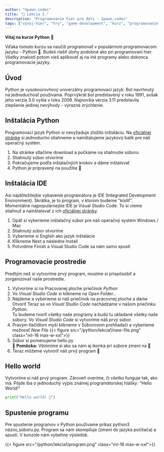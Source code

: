 ```yaml
---
author: "Spawn.codes"
title: "🐍 Lekcia I."
description: "Programovanie hier pre deti - Spawn.codes"
tags: ["vývoj-hier", "hry", "game-development", "kurz", "programovanie-hier", "programovanie-pre-deti"]
---
```


**Vitaj na kurze Python** 👋

<!--more-->

Vďaka tomuto kurzu sa naučíš programovať v populárnom programovacom jazyku - <span class="font-semibold text-lg text-slate-800 text-center max-w-sm mx-1 rounded-md px-2 py-1 bg-gradient-to-r from-indigo-200 via-red-200 to-yellow-100 shadow-md shadow-indigo-600">Python 🐍</span>. Budeš riešiť úlohy podobné ako pri programovaní hier. Všetky znalosti potom vieš aplikovať aj na iné programy alebo dokonca programovacie jazyky.

## Úvod

Python je vysokoúrovňový univerzálny programovací jazyk. Bol navrhnutý na <span class="font-semibold text-lg text-slate-800 text-center max-w-sm mx-1 rounded-md px-2 py-1 bg-gradient-to-r from-indigo-200 via-red-200 to-yellow-100 shadow-md shadow-indigo-600">jednoduchosť používania</span>. Poprvýkrát bol predstavený v roku 1991, avšak jeho verzia 3.0 vyšla v roku 2008. Najnovšia verzia 3.11 predstavila zlepšenie jedinej nevýhody - výrazné zrýchlenie.

## Inštalácia Python
Programovací jazyk Python si nevyžaduje zložitú inštaláciu. Na [oficiálnej stránke](https://www.python.org/downloads/)
si jednoducho stiahneme a nainštalujeme jazykový balík pre náš operačný systém.
1. Na stránke stlačíme download a počkáme na stiahnutie súboru
2. Stiahnutý súbor otvoríme
3. Pokračujeme podľa inštalačných krokov a dáme inštalovať
4. Python je pripravený na použitie 🥳

## Inštalácia IDE
Asi najdôležitejšie vybavenie programátora je IDE (Integrated Development Environment).
Skrátka, je to program, v ktorom budeme "kódiť".
Momentálne najpopulárnejšie IDE je <span class="font-semibold text-lg text-slate-800 text-center max-w-sm mx-1 rounded-md px-2 py-1 bg-gradient-to-r from-indigo-200 via-red-200 to-yellow-100 shadow-md shadow-indigo-600">Visual Studio Code</span>. To si vieme stiahnuť a nainštalovať z ich [oficiálnej stránky](https://code.visualstudio.com/download).
1. Opäť si vyberieme inštalačný súbor pre náš operačný systém Windows / Mac
2. Stiahnutý súbor otvoríme
3. Vyberieme si English ako jazyk inštalácie
5. Klikneme Next a následne Install
6. Potvrdíme Finish a Visual Studio Code sa nám samo spustí

## Programovacie prostredie
Predtým než si vytvoríme prvý program, musíme si prispôsobiť a zorganizovať naše prostredie.
1. Vytvoríme si na Pracovanej ploche priečinok *Python*
2. Vo *Visual Studio Code* si klikneme na *Open Folder...*
3. Nájdeme a vyberieme si náš priečinok na pracovnej ploche a dáme Otvoriť
Teraz sa vo *Visual Studio Code* nachádzame v našom priečinku *Python*.<br>
Tu budeme tvoriť všetky naše programy a budú tu ukladané všetky naše súbory. Vo *Visual Studio Code* si vytvoríme náš prvý súbor.
4. Pravým tlačidlom myši klikneme v Súborovom prehliadači a vyberieme možnosť *New File*
{{< figure src="/python/lekcia1/new-file.png" class="ml-16 max-w-xxl">}}
5. Súbor si pomenujeme hello.py<br>
<span class="font-mono text-slate-400 text-center max-w-sm mx-1 rounded-md px-2 py-1 bg-slate-800">🎈 **Pomôcka:** Všimnime si ako sa nám aj ikonka pri súbore zmení na 🐍</span>
6. Teraz môžeme vytvoriť náš prvý program 🎉

## Hello world
Vytvoríme si náš prvý program. Zároveň overíme, či všetko funguje tak, ako má. Pôjde iba o
jednoduchý výpis známej programátorskej hlášky: "Hello World!"

```python
print("Hello world! 👋")
```

## Spustenie programu
Pre spustenie programov v Python používame príkaz <span class="font-mono text-slate-400 text-center max-w-sm mx-1 rounded-md px-2 py-1 bg-slate-800">python3 názov_súboru.py</span>. Program sa nám
skompiluje (zmení do jazyka počítača) a spustí. V konzole nám vybehne výsledok.

{{< figure src="/python/lekcia1/program.png" class="ml-16 max-w-xxl">}}